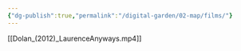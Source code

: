 ```yaml
---
{"dg-publish":true,"permalink":"/digital-garden/02-map/films/"}
---
```



[[Dolan_(2012)_LaurenceAnyways.mp4]]
